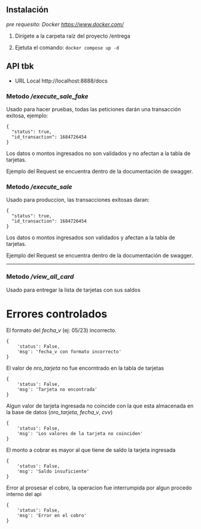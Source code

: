 ## Instalación
*pre requesito: Docker https://www.docker.com/*
1. Dirígete a la carpeta raíz del proyecto /entrega

2. Ejetuta el comando: ```docker compose up -d```



## API tbk 
- URL Local http://localhost:8888/docs


### Metodo */execute_sale_fake*
Usado para hacer pruebas, todas las peticiones darán una transacción exitosa, ejemplo:
```
{
  "status": true,
  "id_transaction": 1684726454
}
```
Los datos o montos ingresados no son validados y no afectan a la tabla de tarjetas.

Ejemplo del Request se encuentra dentro de la documentación de swagger.

### Metodo */execute_sale*
Usado para produccion, las transacciones exitosas daran:
```
{
  "status": true,
  "id_transaction": 1684726454
}
```
Los datos o montos ingresados son validados y afectan a la tabla de tarjetas.

Ejemplo del Request se encuentra dentro de la documentación de swagger.
****

### Metodo */view_all_card*

Usado para entregar la lista de tarjetas con sus saldos 


# Errores controlados

El formato del *fecha_v* (ej: 05/23) incorrecto. 
```
{
    'status': False, 
    'msg': 'fecha_v con formato incorrecto'
}
```

El valor de *nro_tarjeta* no fue encorntrado en la tabla de tarjetas
```
{
    'status': False, 
    'msg': 'Tarjeta no encontrada'
}
```
Algun valor de tarjeta ingresada no coincide con la que esta almacenada en la base de datos (*nro_tarjeta*, *fecha_v*, *cvv*) 
```
{
    'status': False, 
    'msg': 'Los valores de la tarjeta no coinciden'
}
```

El monto a cobrar es mayor al que tiene de saldo la tarjeta ingresada
```
{
    'status': False, 
    'msg': 'Saldo insuficiente'
}
```

Error al prosesar el cobro, la operacion fue interrumpida por algun procedo interno del api
```
{
    'status': False, 
    'msg': 'Error en el cobro'
}
```

